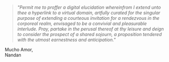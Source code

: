 >_"Permit me to proffer a digital elucidation whereinfrom I extend unto thee a hyperlink to a virtual domain, artfully curated for the singular purpose of extending a courteous invitation for a rendezvous in the corporeal realm, envisaged to be a convivial and pleasurable interlude. Pray, partake in the perusal thereof at thy leisure and deign to consider the prospect of a shared sojourn, a proposition tendered with the utmost earnestness and anticipation."_
>

Mucho Amor, \
Nandan
